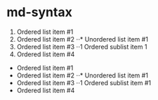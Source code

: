 # md-syntax


1. Ordered list item #1
2. Ordered list item #2
 ⋅⋅* Unordered list item #1
3. Ordered list item #3
 ⋅⋅1 Ordered sublist item 1
4. Ordered list item #4

* Ordered list item #1
* Ordered list item #2 
 ⋅⋅* Unordered list item #1
* Ordered list item #3
 ⋅⋅1 Ordered sublist item #1 
* Ordered list item #4 
